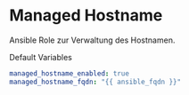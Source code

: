 # Managed Hostname

Ansible Role zur Verwaltung des Hostnamen.

Default Variables
```yaml
managed_hostname_enabled: true
managed_hostname_fqdn: "{{ ansible_fqdn }}"
```
